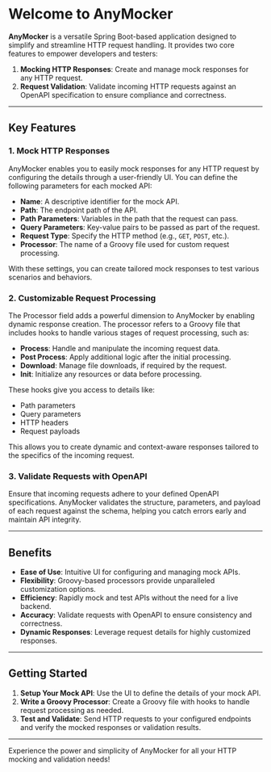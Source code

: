 # Welcome to AnyMocker

**AnyMocker** is a versatile Spring Boot-based application designed to simplify and streamline HTTP request handling. It provides two core features to empower developers and testers:

1. **Mocking HTTP Responses**: Create and manage mock responses for any HTTP request.
2. **Request Validation**: Validate incoming HTTP requests against an OpenAPI specification to ensure compliance and correctness.

---

## Key Features

### 1. Mock HTTP Responses
AnyMocker enables you to easily mock responses for any HTTP request by configuring the details through a user-friendly UI. You can define the following parameters for each mocked API:

- **Name**: A descriptive identifier for the mock API.
- **Path**: The endpoint path of the API.
- **Path Parameters**: Variables in the path that the request can pass.
- **Query Parameters**: Key-value pairs to be passed as part of the request.
- **Request Type**: Specify the HTTP method (e.g., `GET`, `POST`, etc.).
- **Processor**: The name of a Groovy file used for custom request processing.

With these settings, you can create tailored mock responses to test various scenarios and behaviors.

### 2. Customizable Request Processing
The Processor field adds a powerful dimension to AnyMocker by enabling dynamic response creation. The processor refers to a Groovy file that includes hooks to handle various stages of request processing, such as:

- **Process**: Handle and manipulate the incoming request data.
- **Post Process**: Apply additional logic after the initial processing.
- **Download**: Manage file downloads, if required by the request.
- **Init**: Initialize any resources or data before processing.

These hooks give you access to details like:
- Path parameters
- Query parameters
- HTTP headers
- Request payloads

This allows you to create dynamic and context-aware responses tailored to the specifics of the incoming request.

### 3. Validate Requests with OpenAPI
Ensure that incoming requests adhere to your defined OpenAPI specifications. AnyMocker validates the structure, parameters, and payload of each request against the schema, helping you catch errors early and maintain API integrity.

---

## Benefits

- **Ease of Use**: Intuitive UI for configuring and managing mock APIs.
- **Flexibility**: Groovy-based processors provide unparalleled customization options.
- **Efficiency**: Rapidly mock and test APIs without the need for a live backend.
- **Accuracy**: Validate requests with OpenAPI to ensure consistency and correctness.
- **Dynamic Responses**: Leverage request details for highly customized responses.

---

## Getting Started
1. **Setup Your Mock API**: Use the UI to define the details of your mock API.
2. **Write a Groovy Processor**: Create a Groovy file with hooks to handle request processing as needed.
3. **Test and Validate**: Send HTTP requests to your configured endpoints and verify the mocked responses or validation results.

---

Experience the power and simplicity of AnyMocker for all your HTTP mocking and validation needs!

